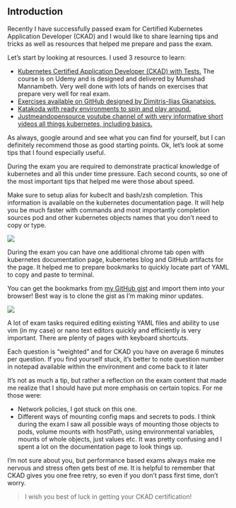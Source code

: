 ## Introduction

Recently I have successfully passed exam for Certified Kubernetes Application Developer (CKAD) and I would like to share learning tips and tricks as well as resources that helped me prepare and pass the exam.

Let’s start by looking at resources. I used 3 resource to learn:

-   [Kubernetes Certified Application Developer (CKAD) with Tests.](https://www.udemy.com/course/certified-kubernetes-application-developer/) The course is on Udemy and is designed and delivered by Mumshad Mannambeth. Very well done with lots of hands on exercises that prepare very well for real exam.[](https://github.com/lucassha/CKAD-resources)
-   [Exercises available on GitHub designed by Dimitris-Ilias Gkanatsios.](https://github.com/lucassha/CKAD-resources)[](https://www.katacoda.com/courses/kubernetes)
-   [Katakoda with ready environments to spin and play around.](https://www.katacoda.com/courses/kubernetes)
-   [Justmeandopensource youtube channel of with very informative short videos all things kubernetes, including basics.](https://www.youtube.com/user/wenkatn/videos)

As always, google around and see what you can find for yourself, but I can definitely recommend those as good starting points. Ok, let’s look at some tips that I found especially useful.

During the exam you are required to demonstrate practical knowledge of kubernetes and all this under time pressure. Each second counts, so one of the most important tips that helped me were those about speed.

Make sure to setup alias for kubeclt and bash/zsh completion. This information is available on the kubernetes documentation page. It will help you be much faster with commands and most importantly completion sources pod and other kubernetes objects names that you don’t need to copy or type.

![](https://miro.medium.com/max/2696/0*TyA2kZdqmXMSi99P.png)

During the exam you can have one additional chrome tab open with kubernetes documentation page, kubernetes blog and GitHub artifacts for the page. It helped me to prepare bookmarks to quickly locate part of YAML to copy and paste to terminal.

You can get the bookmarks from [my GitHub gist](https://gist.github.com/Piotr1215/016ba7218a1a949574786fb9b92382c1) and import them into your browser! Best way is to clone the gist as I’m making minor updates.

![](https://miro.medium.com/max/650/0*jrubR1KKJHuN9i_z.png)

A lot of exam tasks required editing existing YAML files and ability to use vim (in my case) or nano text editors quickly and efficiently is very important. There are plenty of pages with keyboard shortcuts.

Each question is “weighted” and for CKAD you have on average 6 minutes per question. If you find yourself stuck, it’s better to note question number in notepad available within the environment and come back to it later

It’s not as much a tip, but rather a reflection on the exam content that made me realize that I should have put more emphasis on certain topics. For me those were:

- Network policies, I got stuck on this one.
- Different ways of mounting config maps and secrets to pods. I think during the exam I saw all possible ways of mounting those objects to pods, volume mounts with hostPath, using environmental variables, mounts of whole objects, just values etc. It was pretty confusing and I spent a lot on the documentation page to look things up.

I’m not sure about you, but performance based exams always make me nervous and stress often gets best of me. It is helpful to remember that CKAD gives you one free retry, so even if you don’t pass first time, don’t worry.

> I wish you best of luck in getting your CKAD certification!